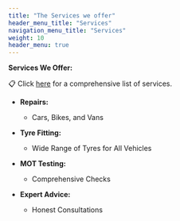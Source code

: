 ```yaml
---
title: "The Services we offer"
header_menu_title: "Services"
navigation_menu_title: "Services"
weight: 10
header_menu: true
---
```


**Services We Offer:**

📋 Click [here](/services) for a comprehensive list of services.

- **Repairs:**
  - Cars, Bikes, and Vans

- **Tyre Fitting:**
  - Wide Range of Tyres for All Vehicles

- **MOT Testing:**
  - Comprehensive Checks

- **Expert Advice:**
  - Honest Consultations